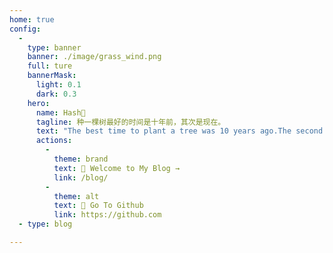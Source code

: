 ```yaml
---
home: true
config:
  -
    type: banner
    banner: ./image/grass_wind.png
    full: ture
    bannerMask:
      light: 0.1
      dark: 0.3
    hero:
      name: Hash🔎
      tagline: 种一棵树最好的时间是十年前，其次是现在。
      text: "The best time to plant a tree was 10 years ago.The second best time is now."
      actions:
        -
          theme: brand
          text: 🌈 Welcome to My Blog →
          link: /blog/
        -
          theme: alt
          text: 📍 Go To Github
          link: https://github.com
  - type: blog

---
```


